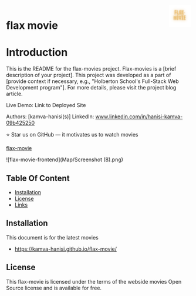 <a href="Map/show movies.png">
    <img src="Map/flax-movie (1).png" alt="movie logo" title="flax-movies" align="right" height="60" />
</a>

# flax movie 

# Introduction

This is the README for the flax-movies project. Flax-movies is a [brief description of your project]. This project was developed as a part of [provide context if necessary, e.g., "Holberton School's Full-Stack Web Development program"]. For more details, please visit the project blog article.

Live Demo: Link to Deployed Site

Authors: [kamva-hanisi(s)]
LinkedIn: www.linkedin.com/in/hanisi-kamva-09b425250

:star: Star us on GitHub — it motivates us to watch movies

[flax-movie](https://kamva-hanisi.github.io/flax-movie/) 

![flax-movie-frontend](Map/Screenshot (8).png)

## Table Of Content

- [Installation](#installation)
- [License](#license)
- [Links](#links)

## Installation

This document is for the latest movies 
- https://kamva-hanisi.github.io/flax-movie/

## License

This flax-movie is licensed under the terms of the webside movies Open Source
license and is available for free.
